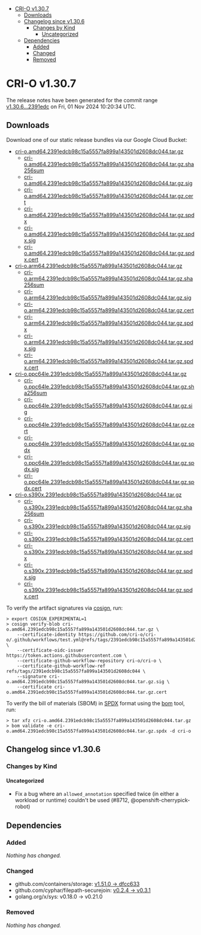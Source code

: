 - [CRI-O v1.30.7](#cri-o-v1307)
  - [Downloads](#downloads)
  - [Changelog since v1.30.6](#changelog-since-v1306)
    - [Changes by Kind](#changes-by-kind)
      - [Uncategorized](#uncategorized)
  - [Dependencies](#dependencies)
    - [Added](#added)
    - [Changed](#changed)
    - [Removed](#removed)

# CRI-O v1.30.7

The release notes have been generated for the commit range
[v1.30.6...2391edc](https://github.com/cri-o/cri-o/compare/v1.30.6...v1.30.7) on Fri, 01 Nov 2024 10:20:34 UTC.

## Downloads

Download one of our static release bundles via our Google Cloud Bucket:

- [cri-o.amd64.2391edcb98c15a5557fa899a143501d2608dc044.tar.gz](https://storage.googleapis.com/cri-o/artifacts/cri-o.amd64.2391edcb98c15a5557fa899a143501d2608dc044.tar.gz)
  - [cri-o.amd64.2391edcb98c15a5557fa899a143501d2608dc044.tar.gz.sha256sum](https://storage.googleapis.com/cri-o/artifacts/cri-o.amd64.2391edcb98c15a5557fa899a143501d2608dc044.tar.gz.sha256sum)
  - [cri-o.amd64.2391edcb98c15a5557fa899a143501d2608dc044.tar.gz.sig](https://storage.googleapis.com/cri-o/artifacts/cri-o.amd64.2391edcb98c15a5557fa899a143501d2608dc044.tar.gz.sig)
  - [cri-o.amd64.2391edcb98c15a5557fa899a143501d2608dc044.tar.gz.cert](https://storage.googleapis.com/cri-o/artifacts/cri-o.amd64.2391edcb98c15a5557fa899a143501d2608dc044.tar.gz.cert)
  - [cri-o.amd64.2391edcb98c15a5557fa899a143501d2608dc044.tar.gz.spdx](https://storage.googleapis.com/cri-o/artifacts/cri-o.amd64.2391edcb98c15a5557fa899a143501d2608dc044.tar.gz.spdx)
  - [cri-o.amd64.2391edcb98c15a5557fa899a143501d2608dc044.tar.gz.spdx.sig](https://storage.googleapis.com/cri-o/artifacts/cri-o.amd64.2391edcb98c15a5557fa899a143501d2608dc044.tar.gz.spdx.sig)
  - [cri-o.amd64.2391edcb98c15a5557fa899a143501d2608dc044.tar.gz.spdx.cert](https://storage.googleapis.com/cri-o/artifacts/cri-o.amd64.2391edcb98c15a5557fa899a143501d2608dc044.tar.gz.spdx.cert)
- [cri-o.arm64.2391edcb98c15a5557fa899a143501d2608dc044.tar.gz](https://storage.googleapis.com/cri-o/artifacts/cri-o.arm64.2391edcb98c15a5557fa899a143501d2608dc044.tar.gz)
  - [cri-o.arm64.2391edcb98c15a5557fa899a143501d2608dc044.tar.gz.sha256sum](https://storage.googleapis.com/cri-o/artifacts/cri-o.arm64.2391edcb98c15a5557fa899a143501d2608dc044.tar.gz.sha256sum)
  - [cri-o.arm64.2391edcb98c15a5557fa899a143501d2608dc044.tar.gz.sig](https://storage.googleapis.com/cri-o/artifacts/cri-o.arm64.2391edcb98c15a5557fa899a143501d2608dc044.tar.gz.sig)
  - [cri-o.arm64.2391edcb98c15a5557fa899a143501d2608dc044.tar.gz.cert](https://storage.googleapis.com/cri-o/artifacts/cri-o.arm64.2391edcb98c15a5557fa899a143501d2608dc044.tar.gz.cert)
  - [cri-o.arm64.2391edcb98c15a5557fa899a143501d2608dc044.tar.gz.spdx](https://storage.googleapis.com/cri-o/artifacts/cri-o.arm64.2391edcb98c15a5557fa899a143501d2608dc044.tar.gz.spdx)
  - [cri-o.arm64.2391edcb98c15a5557fa899a143501d2608dc044.tar.gz.spdx.sig](https://storage.googleapis.com/cri-o/artifacts/cri-o.arm64.2391edcb98c15a5557fa899a143501d2608dc044.tar.gz.spdx.sig)
  - [cri-o.arm64.2391edcb98c15a5557fa899a143501d2608dc044.tar.gz.spdx.cert](https://storage.googleapis.com/cri-o/artifacts/cri-o.arm64.2391edcb98c15a5557fa899a143501d2608dc044.tar.gz.spdx.cert)
- [cri-o.ppc64le.2391edcb98c15a5557fa899a143501d2608dc044.tar.gz](https://storage.googleapis.com/cri-o/artifacts/cri-o.ppc64le.2391edcb98c15a5557fa899a143501d2608dc044.tar.gz)
  - [cri-o.ppc64le.2391edcb98c15a5557fa899a143501d2608dc044.tar.gz.sha256sum](https://storage.googleapis.com/cri-o/artifacts/cri-o.ppc64le.2391edcb98c15a5557fa899a143501d2608dc044.tar.gz.sha256sum)
  - [cri-o.ppc64le.2391edcb98c15a5557fa899a143501d2608dc044.tar.gz.sig](https://storage.googleapis.com/cri-o/artifacts/cri-o.ppc64le.2391edcb98c15a5557fa899a143501d2608dc044.tar.gz.sig)
  - [cri-o.ppc64le.2391edcb98c15a5557fa899a143501d2608dc044.tar.gz.cert](https://storage.googleapis.com/cri-o/artifacts/cri-o.ppc64le.2391edcb98c15a5557fa899a143501d2608dc044.tar.gz.cert)
  - [cri-o.ppc64le.2391edcb98c15a5557fa899a143501d2608dc044.tar.gz.spdx](https://storage.googleapis.com/cri-o/artifacts/cri-o.ppc64le.2391edcb98c15a5557fa899a143501d2608dc044.tar.gz.spdx)
  - [cri-o.ppc64le.2391edcb98c15a5557fa899a143501d2608dc044.tar.gz.spdx.sig](https://storage.googleapis.com/cri-o/artifacts/cri-o.ppc64le.2391edcb98c15a5557fa899a143501d2608dc044.tar.gz.spdx.sig)
  - [cri-o.ppc64le.2391edcb98c15a5557fa899a143501d2608dc044.tar.gz.spdx.cert](https://storage.googleapis.com/cri-o/artifacts/cri-o.ppc64le.2391edcb98c15a5557fa899a143501d2608dc044.tar.gz.spdx.cert)
- [cri-o.s390x.2391edcb98c15a5557fa899a143501d2608dc044.tar.gz](https://storage.googleapis.com/cri-o/artifacts/cri-o.s390x.2391edcb98c15a5557fa899a143501d2608dc044.tar.gz)
  - [cri-o.s390x.2391edcb98c15a5557fa899a143501d2608dc044.tar.gz.sha256sum](https://storage.googleapis.com/cri-o/artifacts/cri-o.s390x.2391edcb98c15a5557fa899a143501d2608dc044.tar.gz.sha256sum)
  - [cri-o.s390x.2391edcb98c15a5557fa899a143501d2608dc044.tar.gz.sig](https://storage.googleapis.com/cri-o/artifacts/cri-o.s390x.2391edcb98c15a5557fa899a143501d2608dc044.tar.gz.sig)
  - [cri-o.s390x.2391edcb98c15a5557fa899a143501d2608dc044.tar.gz.cert](https://storage.googleapis.com/cri-o/artifacts/cri-o.s390x.2391edcb98c15a5557fa899a143501d2608dc044.tar.gz.cert)
  - [cri-o.s390x.2391edcb98c15a5557fa899a143501d2608dc044.tar.gz.spdx](https://storage.googleapis.com/cri-o/artifacts/cri-o.s390x.2391edcb98c15a5557fa899a143501d2608dc044.tar.gz.spdx)
  - [cri-o.s390x.2391edcb98c15a5557fa899a143501d2608dc044.tar.gz.spdx.sig](https://storage.googleapis.com/cri-o/artifacts/cri-o.s390x.2391edcb98c15a5557fa899a143501d2608dc044.tar.gz.spdx.sig)
  - [cri-o.s390x.2391edcb98c15a5557fa899a143501d2608dc044.tar.gz.spdx.cert](https://storage.googleapis.com/cri-o/artifacts/cri-o.s390x.2391edcb98c15a5557fa899a143501d2608dc044.tar.gz.spdx.cert)

To verify the artifact signatures via [cosign](https://github.com/sigstore/cosign), run:

```console
> export COSIGN_EXPERIMENTAL=1
> cosign verify-blob cri-o.amd64.2391edcb98c15a5557fa899a143501d2608dc044.tar.gz \
    --certificate-identity https://github.com/cri-o/cri-o/.github/workflows/test.yml@refs/tags/2391edcb98c15a5557fa899a143501d2608dc044 \
    --certificate-oidc-issuer https://token.actions.githubusercontent.com \
    --certificate-github-workflow-repository cri-o/cri-o \
    --certificate-github-workflow-ref refs/tags/2391edcb98c15a5557fa899a143501d2608dc044 \
    --signature cri-o.amd64.2391edcb98c15a5557fa899a143501d2608dc044.tar.gz.sig \
    --certificate cri-o.amd64.2391edcb98c15a5557fa899a143501d2608dc044.tar.gz.cert
```

To verify the bill of materials (SBOM) in [SPDX](https://spdx.org) format using the [bom](https://sigs.k8s.io/bom) tool, run:

```console
> tar xfz cri-o.amd64.2391edcb98c15a5557fa899a143501d2608dc044.tar.gz
> bom validate -e cri-o.amd64.2391edcb98c15a5557fa899a143501d2608dc044.tar.gz.spdx -d cri-o
```

## Changelog since v1.30.6

### Changes by Kind

#### Uncategorized
 - Fix a bug where an `allowed_annotation` specified twice (in either a workload or runtime) couldn't be used (#8712, @openshift-cherrypick-robot)

## Dependencies

### Added
_Nothing has changed._

### Changed
- github.com/containers/storage: [v1.51.0 → dfcc633](https://github.com/containers/storage/compare/v1.51.0...dfcc633)
- github.com/cyphar/filepath-securejoin: [v0.2.4 → v0.3.1](https://github.com/cyphar/filepath-securejoin/compare/v0.2.4...v0.3.1)
- golang.org/x/sys: v0.18.0 → v0.21.0

### Removed
_Nothing has changed._
